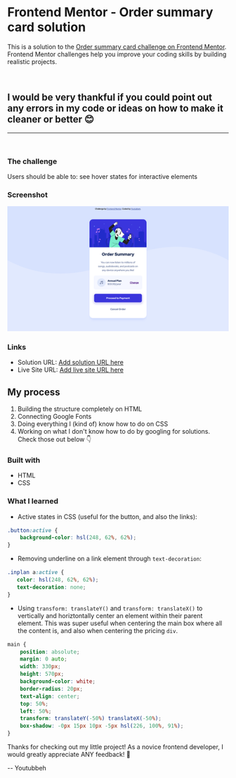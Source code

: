 # Frontend Mentor - Order summary card solution

This is a solution to the [Order summary card challenge on Frontend Mentor](https://www.frontendmentor.io/challenges/order-summary-component-QlPmajDUj). Frontend Mentor challenges help you improve your coding skills by building realistic projects. 

<br>

## I would be very thankful if you could point out any errors in my code or ideas on how to make it cleaner or better 😊

<hr>
<br>

### The challenge

Users should be able to: see hover states for interactive elements

### Screenshot

![](images/Screenshot.png)

### Links

- Solution URL: [Add solution URL here](https://your-solution-url.com)
- Live Site URL: [Add live site URL here](https://your-live-site-url.com)

## My process

1. Building the structure completely on HTML
2. Connecting Google Fonts
3. Doing everything I (kind of) know how to do on CSS
4. Working on what I don't know how to do by googling for solutions. Check those out below 👇

### Built with

- HTML
- CSS

### What I learned

- Active states in CSS (useful for the button, and also the links):
```css
.button:active {
    background-color: hsl(248, 62%, 62%);
}
 ```

 - Removing underline on a link element through ``text-decoration``:
 ```css
 .inplan a:active {
    color: hsl(248, 62%, 62%);
    text-decoration: none;
 }
```
- Using ``transform: translateY()`` and ``transform: translateX()`` to vertically and horiztontally center an element within their parent element. This was super useful when centering the main box where all the content is, and also when centering the pricing ``div``.
```css
main {
    position: absolute;
    margin: 0 auto;
    width: 330px;
    height: 570px;
    background-color: white;
    border-radius: 20px;
    text-align: center;
    top: 50%;
    left: 50%;
    transform: translateY(-50%) translateX(-50%);
    box-shadow: -0px 15px 10px -5px hsl(226, 100%, 91%);
}
```

Thanks for checking out my little project! As a novice frontend developer, I would greatly appreciate ANY feedback! 🙏

-- Youtubbeh